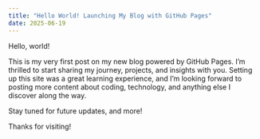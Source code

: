 ```yaml
---
title: "Hello World! Launching My Blog with GitHub Pages"
date: 2025-06-19
---
```

Hello, world!

This is my very first post on my new blog powered by GitHub Pages. I’m thrilled to start sharing my journey, projects, and insights with you. Setting up this site was a great learning experience, and I’m looking forward to posting more content about coding, technology, and anything else I discover along the way.

Stay tuned for future updates, and more!

Thanks for visiting!
